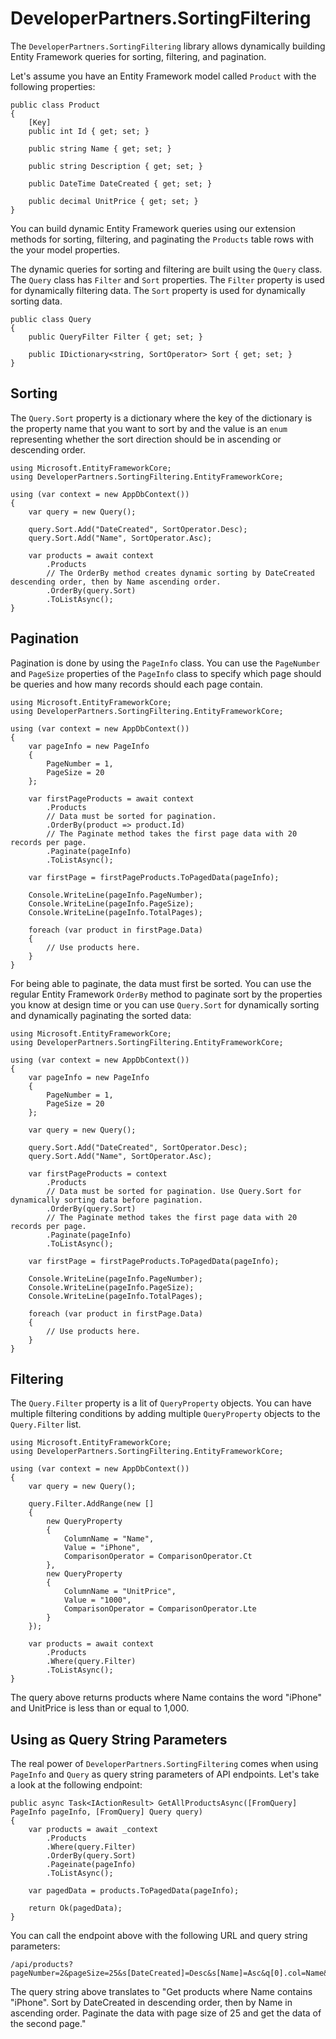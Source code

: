 # DeveloperPartners.SortingFiltering

The `DeveloperPartners.SortingFiltering` library allows dynamically building Entity Framework queries for sorting, filtering, and pagination.

Let's assume you have an Entity Framework model called `Product` with the following properties:

```
public class Product
{
    [Key]
    public int Id { get; set; }

    public string Name { get; set; }

    public string Description { get; set; }

    public DateTime DateCreated { get; set; }

    public decimal UnitPrice { get; set; }
}
```

You can build dynamic Entity Framework queries using our extension methods for sorting, filtering, and paginating the `Products` table rows with the your model properties.

The dynamic queries for sorting and filtering are built using the `Query` class. The `Query` class has `Filter` and `Sort` properties. The `Filter` property is used for dynamically filtering data. The `Sort` property is used for dynamically sorting data.

```
public class Query
{
    public QueryFilter Filter { get; set; }

    public IDictionary<string, SortOperator> Sort { get; set; }
}
```

## Sorting

The `Query.Sort` property is a dictionary where the key of the dictionary is the property name that you want to sort by and the value is an `enum` representing whether the sort direction should be in ascending or descending order.

```
using Microsoft.EntityFrameworkCore;
using DeveloperPartners.SortingFiltering.EntityFrameworkCore;

using (var context = new AppDbContext())
{
    var query = new Query();

    query.Sort.Add("DateCreated", SortOperator.Desc);
    query.Sort.Add("Name", SortOperator.Asc);

    var products = await context
        .Products
        // The OrderBy method creates dynamic sorting by DateCreated descending order, then by Name ascending order.
        .OrderBy(query.Sort)
        .ToListAsync();
}
```

## Pagination

Pagination is done by using the `PageInfo` class. You can use the `PageNumber` and `PageSize` properties of the `PageInfo` class to specify which page should be queries and how many records should each page contain.

```
using Microsoft.EntityFrameworkCore;
using DeveloperPartners.SortingFiltering.EntityFrameworkCore;

using (var context = new AppDbContext())
{
    var pageInfo = new PageInfo
    {
        PageNumber = 1,
        PageSize = 20
    };

    var firstPageProducts = await context
        .Products
        // Data must be sorted for pagination.
        .OrderBy(product => product.Id)
        // The Paginate method takes the first page data with 20 records per page.
        .Paginate(pageInfo)
        .ToListAsync();

    var firstPage = firstPageProducts.ToPagedData(pageInfo);

    Console.WriteLine(pageInfo.PageNumber);
    Console.WriteLine(pageInfo.PageSize);
    Console.WriteLine(pageInfo.TotalPages);

    foreach (var product in firstPage.Data)
    {
        // Use products here.
    }
}
```

For being able to paginate, the data must first be sorted. You can use the regular Entity Framework `OrderBy` method to paginate sort by the properties you know at design time or you can use `Query.Sort` for dynamically sorting and dynamically paginating the sorted data:

```
using Microsoft.EntityFrameworkCore;
using DeveloperPartners.SortingFiltering.EntityFrameworkCore;

using (var context = new AppDbContext())
{
    var pageInfo = new PageInfo
    {
        PageNumber = 1,
        PageSize = 20
    };

    var query = new Query();

    query.Sort.Add("DateCreated", SortOperator.Desc);
    query.Sort.Add("Name", SortOperator.Asc);

    var firstPageProducts = context
        .Products
        // Data must be sorted for pagination. Use Query.Sort for dynamically sorting data before pagination.
        .OrderBy(query.Sort)
        // The Paginate method takes the first page data with 20 records per page.
        .Paginate(pageInfo)
        .ToListAsync();

    var firstPage = firstPageProducts.ToPagedData(pageInfo);

    Console.WriteLine(pageInfo.PageNumber);
    Console.WriteLine(pageInfo.PageSize);
    Console.WriteLine(pageInfo.TotalPages);

    foreach (var product in firstPage.Data)
    {
        // Use products here.
    }
}
```

## Filtering

The `Query.Filter` property is a lit of `QueryProperty` objects. You can have multiple filtering conditions by adding multiple `QueryProperty` objects to the `Query.Filter` list.

```
using Microsoft.EntityFrameworkCore;
using DeveloperPartners.SortingFiltering.EntityFrameworkCore;

using (var context = new AppDbContext())
{
    var query = new Query();

    query.Filter.AddRange(new []
    {
        new QueryProperty
        {
            ColumnName = "Name",
            Value = "iPhone",
            ComparisonOperator = ComparisonOperator.Ct
        },
        new QueryProperty
        {
            ColumnName = "UnitPrice",
            Value = "1000",
            ComparisonOperator = ComparisonOperator.Lte
        }
    });

    var products = await context
        .Products
        .Where(query.Filter)
        .ToListAsync();
}
```

The query above returns products where Name contains the word "iPhone" and UnitPrice is less than or equal to 1,000.

## Using as Query String Parameters

The real power of `DeveloperPartners.SortingFiltering` comes when using `PageInfo` and `Query` as query string parameters of API endpoints. Let's take a look at the following endpoint:

```
public async Task<IActionResult> GetAllProductsAsync([FromQuery] PageInfo pageInfo, [FromQuery] Query query)
{
    var products = await _context
        .Products
        .Where(query.Filter)
        .OrderBy(query.Sort)
        .Pageinate(pageInfo)
        .ToListAsync();

    var pagedData = products.ToPagedData(pageInfo);

    return Ok(pagedData);
}
```

You can call the endpoint above with the following URL and query string parameters:
```
/api/products?pageNumber=2&pageSize=25&s[DateCreated]=Desc&s[Name]=Asc&q[0].col=Name&q[0].op=Ct&q[0].val=iPhone
```

The query string above translates to "Get products where Name contains "iPhone". Sort by DateCreated in descending order, then by Name in ascending order. Paginate the data with page size of 25 and get the data of the second page."